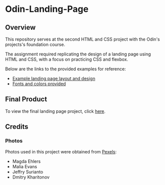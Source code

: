 # Odin-Landing-Page

## Overview

This repository serves at the second HTML and CSS project with the Odin's projects's foundation course.

The assignment required replicating the design of a landing page using HTML and CSS, with a focus on practicing CSS and flexbox.

Below are the links to the provided examples for reference:

- [Example landing page layout and design](https://cdn.statically.io/gh/TheOdinProject/curriculum/81a5d553f4073e593d23a6ab00d50eef8620796d/foundations/html_css/project/imgs/01.png)
- [Fonts and colors provided](https://cdn.statically.io/gh/TheOdinProject/curriculum/81a5d553f4073e593d23a6ab00d50eef8620796d/foundations/html_css/project/imgs/02.png)

## Final Product

To view the final landing page project, click [here](https://ogmui.github.io/odin-landing-page/).


 
## Credits
### Photos

Photos used in this project were obtained from [Pexels](https://www.pexels.com/):
- Magda Ehlers
- Malia Evans
- Jeffry Surianto
- Dmitry Kharitonov
